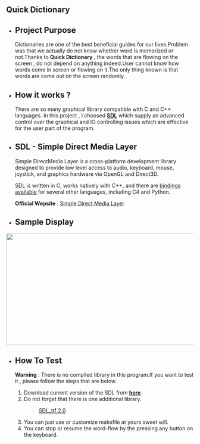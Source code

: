 ## Quick Dictionary

* ## Project Purpose
    Dictionaries are one of the best beneficial guides for our lives.Problem was that we actually do not know whether word is memorized or not.Thanks to <b>Quick Dictionary</b> , the words that are flowing on the screen , do not depend on anything indeed.User cannot know how words come in screen or flowing on it.The only thing known is that words are come out on the screen randomly.

* ## How it works ?

    There are so many graphical library compatible with C and C++ languages. In this project , I choosed **[SDL](https://www.libsdl.org/)** which supply an advanced control over the graphical and IO controlling issues which are effective for the user part of the program.

* ## SDL - Simple Direct Media Layer 

    Simple DirectMedia Layer is a cross-platform development library designed to provide low level access to audio, keyboard, mouse, joystick, and graphics hardware via OpenGL and Direct3D.

    SDL is written in C, works natively with C++, and there are [bindings available](https://www.libsdl.org/languages.php) for several other languages, including C# and Python. 

    __Official Wepsite__ : [Simple Direct Media Layer](https://www.libsdl.org/)

* ## Sample Display
<img src="https://media.giphy.com/media/l1b20BNxRoGKaYzYSY/giphy.gif" width="650" height="300" />

* ## How To Test 

    **Warning** : There is no compiled library in this program.If you want to test it , please follow the steps that are below.
    
    1. Download current version of the SDL from **[here](https://www.libsdl.org/download-2.0.php)**. 
    2. Do not forget that there is one additional library.
       > [SDL_ttf 2.0](https://www.libsdl.org/projects/SDL_ttf/)
    3. You can  just use or customize makefile at yours sweet will.
    4. You can stop or resume the word-flow by the pressing any button on the keyboard.

